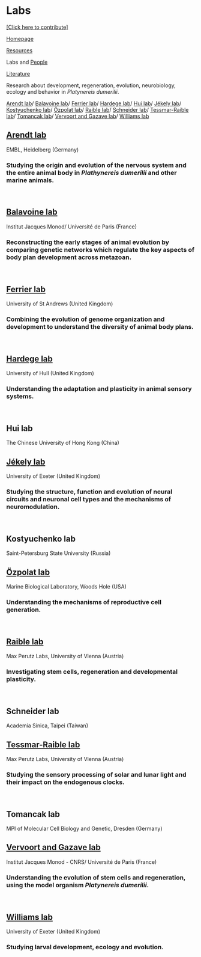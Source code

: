 # Labs

[[Click here to contribute]](https://github.com/platynereis/platynereis.github.io/issues/new)

[Homepage](index.md)

[Resources](resources.md)

Labs and [People](people.md)

[Literature](literature.md)



Research about development, regeneration, evolution, neurobiology, ecology and behavior in *Platynereis dumerilii*.

[Arendt lab](#arendt-lab)/ [Balavoine lab](#balavoine-lab)/ [Ferrier lab](#ferrier-lab)/ [Hardege lab](#hardege-lab)/ [Hui lab](#hui-lab)/ [Jékely lab](#jékely-lab)/ [Kostyuchenko lab](#kostyuchenko-lab)/ [Özpolat lab](#özpolat-lab)/ [Raible lab](#raible-lab)/ [Schneider lab](#schneider-lab)/ [Tessmar-Raible lab](#tessmar-raible-lab)/ [Tomancak lab](#tomancak-lab)/ [Vervoort and Gazave lab](#vervoort-and-gazave-lab)/ [Williams lab](#williams-lab)


## [Arendt lab](https://www.embl.de/research/units/dev_biology/arendt/)
EMBL, Heidelberg (Germany)

### Studying the origin and evolution of the nervous system and the entire animal body in *Plathynereis dumerilii* and other marine animals.
<br>

## [Balavoine lab](https://www.ijm.fr/en/103/research-groups/metazoaires.htm)
Institut Jacques Monod/ Université de Paris (France)

### Reconstructing the early stages of animal evolution by comparing genetic networks which regulate the key aspects of body plan development across metazoan.
<br>

## [Ferrier lab](https://risweb.st-andrews.ac.uk/portal/en/persons/david-ellard-keith-ferrier(9d113045-bca1-49ef-8315-05b2d8425d14).html)
University of St Andrews (United Kingdom)

### Combining the evolution of genome organization and development to understand the diversity of animal body plans.
<br>

## [Hardege lab](https://www.hull.ac.uk/staff-directory/jorg-hardege)
University of Hull (United Kingdom)

### Understanding the adaptation and plasticity in animal sensory systems.
<br>

## Hui lab
The Chinese University of Hong Kong (China)


## [Jékely lab](https://biosciences.exeter.ac.uk/staff/profile/index.php?web_id=Gaspar_Jekely)
University of Exeter (United Kingdom)

### Studying the structure, function and evolution of neural circuits and neuronal cell types and the mechanisms of neuromodulation. 
<br>

## Kostyuchenko lab
Saint-Petersburg State University (Russia)


## [Özpolat lab](https://www.mbl.edu/bell/current-faculty/duygu-ozpolat/)
Marine Biological Laboratory, Woods Hole (USA)

### Understanding the mechanisms of reproductive cell generation.
<br>

## [Raible lab](https://www.maxperutzlabs.ac.at/research/research-groups/raible)
Max Perutz Labs, University of Vienna (Austria)

### Investigating stem cells, regeneration and developmental plasticity.
<br>

## Schneider lab
Academia Sinica, Taipei (Taiwan)


## [Tessmar-Raible lab](https://www.maxperutzlabs.ac.at/research/research-groups/tessmar)
Max Perutz Labs, University of Vienna (Austria)

### Studying the sensory processing of solar and lunar light and their impact on the endogenous clocks.
<br>


## Tomancak lab
MPI of Molecular Cell Biology and Genetic, Dresden (Germany)


## [Vervoort and Gazave lab](https://www.ijm.fr/en/895/research-groups/stem-cells-development-and-evolution.htm)
Institut Jacques Monod - CNRS/ Université de Paris (France)

### Understanding the evolution of stem cells and regeneration, using the model organism *Platynereis dumerilii*.
<br>

## [Williams lab](https://biosciences.exeter.ac.uk/staff/profile/index.php?web_id=Elizabeth_Williams)
University of Exeter (United Kingdom)

### Studying larval development, ecology and evolution.
<br>

